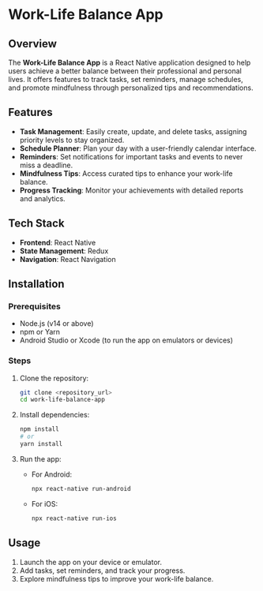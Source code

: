 # Work-Life Balance App

## Overview
The **Work-Life Balance App** is a React Native application designed to help users achieve a better balance between their professional and personal lives. It offers features to track tasks, set reminders, manage schedules, and promote mindfulness through personalized tips and recommendations.

## Features
- **Task Management**: Easily create, update, and delete tasks, assigning priority levels to stay organized.
- **Schedule Planner**: Plan your day with a user-friendly calendar interface.
- **Reminders**: Set notifications for important tasks and events to never miss a deadline.
- **Mindfulness Tips**: Access curated tips to enhance your work-life balance.
- **Progress Tracking**: Monitor your achievements with detailed reports and analytics.

## Tech Stack
- **Frontend**: React Native  
- **State Management**: Redux  
- **Navigation**: React Navigation  



## Installation

### Prerequisites
- Node.js (v14 or above)  
- npm or Yarn  
- Android Studio or Xcode (to run the app on emulators or devices)  

### Steps
1. Clone the repository:  
   ```bash
   git clone <repository_url>
   cd work-life-balance-app
   ```

2. Install dependencies:  
   ```bash
   npm install
   # or
   yarn install
   ```


3. Run the app:  
   - For Android:  
     ```bash
     npx react-native run-android
     ```
   - For iOS:  
     ```bash
     npx react-native run-ios
     ```

## Usage
1. Launch the app on your device or emulator.  
2. Add tasks, set reminders, and track your progress.  
3. Explore mindfulness tips to improve your work-life balance.  




